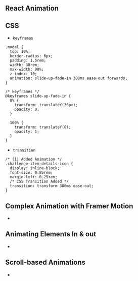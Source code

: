 React Animation
---

## CSS
- `keyframes`
```
.modal {
  top: 10%;
  border-radius: 6px;
  padding: 1.5rem;
  width: 30rem;
  max-width: 90%;
  z-index: 10;
  animation: slide-up-fade-in 300ms ease-out forwards;
}

/* keyframes */
@keyframes slide-up-fade-in {
  0% {
    transform: translateY(30px);
    opacity: 0;
  }

  100% {
    transform: translateY(0);
    opacity: 1;
  }
}
```
- `transition`
```
/* (1) Added Animation */
.challenge-item-details-icon {
  display: inline-block;
  font-size: 0.85rem;
  margin-left: 0.25rem;
  /* CSS Transition Added */
  transition: transform 300ms ease-out;
}
```

## Complex Animation with Framer Motion
-

## Animating Elements In & out
-

## Scroll-based Animations
-